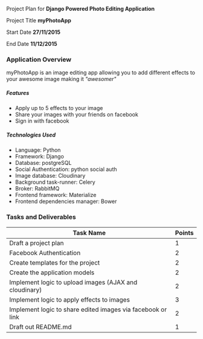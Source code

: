 Project Plan for **Django Powered Photo Editing Application**

Project Title
**myPhotoApp**

Start Date
**27/11/2015**

End Date
**11/12/2015**


### Application Overview

myPhotoApp is an image editing app allowing you to add different effects to your awesome image making it _"awesomer"_ 

##### Features
- Apply up to 5 effects to your image
- Share your images with your friends on facebook
- Sign in with facebook

##### Technologies Used
- Language: Python
- Framework: Django
- Database: postgreSQL
- Social Authentication: python social auth
- Image database: Cloudinary
- Background task-runner: Celery
- Broker: RabbitMQ
- Frontend framework: Materialize
- Frontend dependencies manager: Bower


### Tasks and Deliverables

| Task Name |  Points |
| --------- | ------- |
| Draft a project plan    | 1 |
| Facebook Authentication | 2 |
| Create templates for the project | 2 |
| Create the application models | 2 |
| Implement logic to upload images (AJAX and cloudinary) | 2 |
| Implement logic to apply effects to images | 3 |
| Implement logic to share edited images via facebook or link | 2 |
| Draft out README.md | 1 |